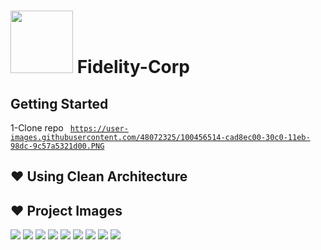 # <img src="https://user-images.githubusercontent.com/48072325/100456365-877e7d80-30c0-11eb-8582-843a40ec9f0c.png" weight="50" height="100" > Fidelity-Corp
##  Getting Started

 1-Clone repo
<code> https://user-images.githubusercontent.com/48072325/100456514-cad8ec00-30c0-11eb-98dc-9c57a5321d00.PNG </code >

## :heart: Using Clean Architecture
## :heart: Project Images

<img src="https://user-images.githubusercontent.com/48072325/100456514-cad8ec00-30c0-11eb-98dc-9c57a5321d00.PNG" >
<img src="https://user-images.githubusercontent.com/48072325/100457111-bd703180-30c1-11eb-86cd-4ef7e73fd6c8.PNG">
<img src="https://user-images.githubusercontent.com/48072325/100457240-f90afb80-30c1-11eb-973f-ca521f6d7135.PNG">
<img src="https://user-images.githubusercontent.com/48072325/100457244-fad4bf00-30c1-11eb-9f12-d36416f9b1a5.PNG">
<img src="https://user-images.githubusercontent.com/48072325/100457247-fc9e8280-30c1-11eb-9fb8-c8bcdfdf6f67.PNG">
<img src="https://user-images.githubusercontent.com/48072325/100457248-fdcfaf80-30c1-11eb-9369-9c17ab6a3035.PNG">
<img src="https://user-images.githubusercontent.com/48072325/100457250-fe684600-30c1-11eb-9d25-d44904763242.PNG">
<img src="https://user-images.githubusercontent.com/48072325/100457253-ff997300-30c1-11eb-980e-58ee89c7ecc4.PNG">
<img src="https://user-images.githubusercontent.com/48072325/100457256-00320980-30c2-11eb-9db9-27f1c6edda3f.PNG">



